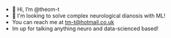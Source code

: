 - 👋 Hi, I’m @theom-t
- 👀 I'm looking to solve complex neurological dianosis with ML!
- You can reach me at tm-t@hotmail.co.uk
- Im up for talking anything neuro and data-scienced based!

<!---
theom-t/theom-t is a ✨ special ✨ repository because its `README.md` (this file) appears on your GitHub profile.
You can click the Preview link to take a look at your changes.
--->

